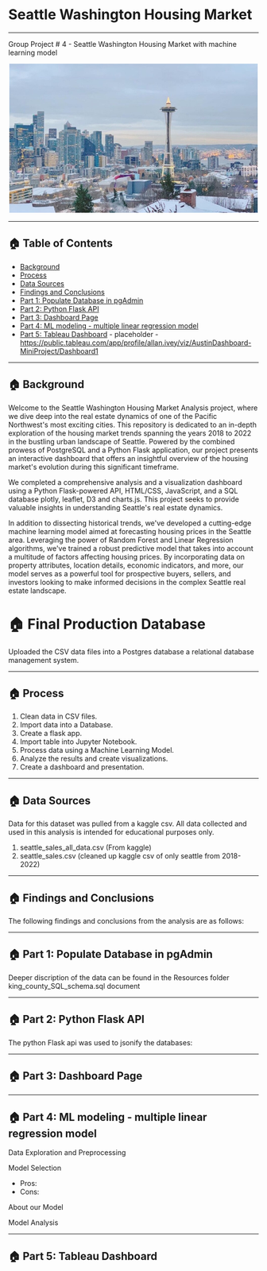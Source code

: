 # Seattle Washington Housing Market
---
Group Project # 4 - Seattle Washington Housing Market with machine learning model
<p align="center">
<img src="images/seattle.jpg" alt="Austin skyline" width="500" height="300">
</p>

---
## 🏠 Table of Contents
- [Background](#background)
- [Process](#process)
- [Data Sources](#data)
- [Findings and Conclusions](#findings)
- [Part 1: Populate Database in pgAdmin](#part-1)
- [Part 2: Python Flask API ](#part-2)
- [Part 3: Dashboard Page](#part-3)
- [Part 4: ML modeling - multiple linear regression model](#part-4)
- [Part 5: Tableau Dashboard](#part-5) - placeholder - https://public.tableau.com/app/profile/allan.ivey/viz/AustinDashboard-MiniProject/Dashboard1

---
## 🏠 Background <a name="background"></a>

Welcome to the Seattle Washington Housing Market Analysis project, where we dive deep into the real estate dynamics of one of the Pacific Northwest's most exciting cities. This repository is dedicated to an in-depth exploration of the housing market trends spanning the years 2018 to 2022 in the bustling urban landscape of Seattle. Powered by the combined prowess of PostgreSQL and a Python Flask application, our project presents an interactive dashboard that offers an insightful overview of the housing market's evolution during this significant timeframe.

We completed a comprehensive analysis and a visualization dashboard using a Python Flask-powered API, HTML/CSS, JavaScript, and a SQL database plotly, leaflet, D3 and charts.js. This project seeks to provide valuable insights in understanding Seattle's real estate dynamics.

In addition to dissecting historical trends, we've developed a cutting-edge machine learning model aimed at forecasting housing prices in the Seattle area. Leveraging the power of Random Forest and Linear Regression algorithms, we've trained a robust predictive model that takes into account a multitude of factors affecting housing prices. By incorporating data on property attributes, location details, economic indicators, and more, our model serves as a powerful tool for prospective buyers, sellers, and investors looking to make informed decisions in the complex Seattle real estate landscape.

# 🏠 Final Production Database
Uploaded the CSV data files into a Postgres database a relational database management system.

---
## 🏠 Process <a name="process"></a>

1. Clean data in CSV files.
2. Import data into a Database.
3. Create a flask app.
4. Import table into Jupyter Notebook.
5. Process data using a Machine Learning Model.
6. Analyze the results and create visualizations.
7. Create a dashboard and presentation.

---
## 🏠 Data Sources <a name="data"></a>
Data for this dataset was pulled from a kaggle csv. All data collected and used in this analysis is intended for educational purposes only.

1. seattle_sales_all_data.csv (From kaggle)
2. seattle_sales.csv (cleaned up kaggle csv of only seattle from 2018-2022)

---
## 🏠 Findings and Conclusions <a name="findings"></a>
The following findings and conclusions from the analysis are as follows:

 

 
---
## 🏠 Part 1: Populate Database in pgAdmin <a name="part-1"></a>
Deeper discription of the data can be found in the Resources folder king_county_SQL_schema.sql document

---
## 🏠 Part 2: Python Flask API  <a name="part-2"></a>
The python Flask api was used to jsonify the databases:


---
## 🏠 Part 3: Dashboard Page <a name="part-3"></a>


---
## 🏠 Part 4: ML modeling - multiple linear regression model <a name="part-4"></a>
Data Exploration and Preprocessing

Model Selection
  -  Pros:
  -  Cons:

About our Model

Model Analysis

---

## 🏠 Part 5: Tableau Dashboard <a name="part-5"></a>
